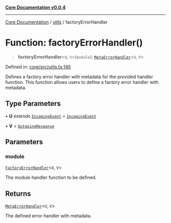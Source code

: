 [**Core Documentation v0.0.4**](../../README.md)

***

[Core Documentation](../../modules.md) / [utils](../README.md) / factoryErrorHandler

# Function: factoryErrorHandler()

> **factoryErrorHandler**\<`U`, `V`\>(`module`): [`MetaErrorHandler`](../../declarations/interfaces/MetaErrorHandler.md)\<`U`, `V`\>

Defined in: [core/src/utils.ts:145](https://github.com/stonemjs/core/blob/8c14a336c794eb98d8513b950cb1c2786962eaaf/src/utils.ts#L145)

Defines a factory error handler with metadata for the provided handler function.
This function allows users to define a factory error handler with metadata.

## Type Parameters

• **U** *extends* [`IncomingEvent`](../../events/IncomingEvent/classes/IncomingEvent.md) = [`IncomingEvent`](../../events/IncomingEvent/classes/IncomingEvent.md)

• **V** = [`OutgoingResponse`](../../events/OutgoingResponse/classes/OutgoingResponse.md)

## Parameters

### module

[`FactoryErrorHandler`](../../declarations/type-aliases/FactoryErrorHandler.md)\<`U`, `V`\>

The module handler function to be defined.

## Returns

[`MetaErrorHandler`](../../declarations/interfaces/MetaErrorHandler.md)\<`U`, `V`\>

The defined error handler with metadata.
